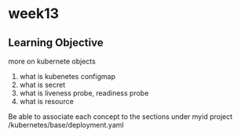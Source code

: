 # week13

## Learning Objective

more on kubernete objects

1. what is kubenetes configmap
2. what is secret
3. what is liveness probe, readiness probe
4. what is resource

Be able to associate each concept to the sections under myid project /kubernetes/base/deployment.yaml
